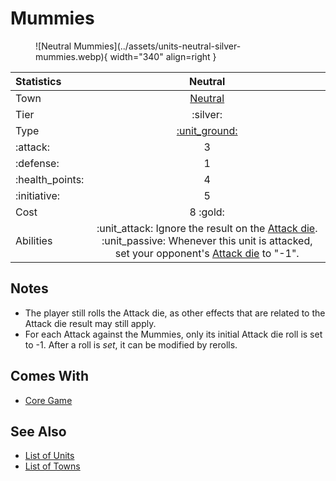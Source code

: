 # Mummies

<figure markdown="span">
    ![Neutral Mummies](../assets/units-neutral-silver-mummies.webp){ width="340" align=right }
</figure>


| Statistics | Neutral |
| :--- | :---: |
| Town | [Neutral](../towns/neutral.md) |
| Tier | :silver: |
| Type | [:unit_ground:](../keywords/ground_unit.md) |
| :attack: | 3 |
| :defense: | 1 |
| :health_points: | 4 |
| :initiative: | 5 |
| Cost | 8 :gold: |
| Abilities | :unit_attack: Ignore the result on the [Attack die](../dice.md#attack-die). :unit_passive: Whenever this unit is attacked, set your opponent's [Attack die](../dice.md#attack-die) to "-1". |


## Notes

- The player still rolls the Attack die, as other effects that are related to the Attack die result may still apply.
- For each Attack against the Mummies, only its initial Attack die roll is set to -1. After a roll is *set*, it can be modified by rerolls.


## Comes With

- [Core Game](../content/core_game.md)


## See Also

- [List of Units](index.md)
- [List of Towns](../towns/index.md)